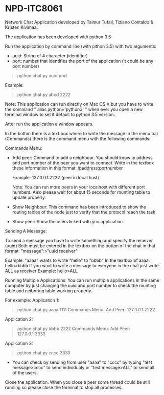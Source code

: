 # NPD-ITC8061
Network Chat Application developed by Taimur Tufail, Tiziano Contaldo & Kristen Kivimaa.

The application has been developed with python 3.5

Run the application by command line (with pithon 3.5)
with two arguments:
- uuid: String of 4 character (identifier)
- port: number that identifies the port of the application 
   (it could be any port number)

>python chat.py uuid port

Example:
>python chat.py abcd 2222

Note: This application can run directly on Mac OS X but you have to write the command " alias python='python3' " when ever you open a new terminal window to set it default to python 3.5 version.

After run the application a window appears.

In the botton there is a text box where to write the message
In the menu bar (Commands) there is the command menu with the following commands:

Commands Menu:

- Add peer: Command to add a neighbour. You should know ip address and port number of the peer you want to connect. Write in the textbox these information in this format: ipaddress:portnumber

  Example:  127.0.0.1:2222   (peer in local host)

  Note: You can run more peers in your localhost with different port numbers. Also please wait for about 15 seconds for rounting table to update properly.

- Show Neighbour: This command has been introduced to show the routing tables of the node just to verify that the protocol reach the task.

- Show peer: Show the users linked with you application


Sending A Message:

To send a message you have to write something and specify the receiver (uuid)
Both must be entered in the textbox on the botton of the chat in that format:  "message":>"uuid receiver"
	
Example: "aaaa" wants to write "hello" to "bbbb" 
	In the textbox of aaaa: hello>bbbb
If you want to write a message to everyone in the chat just write ALL as receiver
	Example: hello>ALL



Running Multiple Applications:
You can run multiple applications in the same computer by just changing the uuid and port number to check the rounting table and neiboring table working properly.

For example: 
Application 1: 
>python chat.py aaaa 1111
Commands Menu: Add Peer: 127.0.0.1:2222

Application 2: 
>python chat.py bbbb 2222
Commands Menu: Add Peer: 127.0.0.1:3333

Application 3: 
>python chat.py cccc 3333

- You can check by sending from user "aaaa" to "cccc" by typing "test message>cccc" to send individualy or "test message>ALL" to send    all of the users.



Close the application.
When you close a peer some thread could be still running so please close the terminal to stop all processes.
